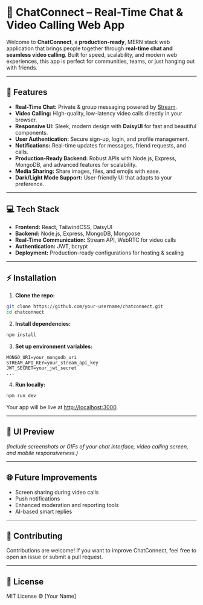 # 🚀 ChatConnect – Real-Time Chat & Video Calling Web App

Welcome to **ChatConnect**, a **production-ready**, MERN stack web application that brings people together through **real-time chat and seamless video calling**. Built for speed, scalability, and modern web experiences, this app is perfect for communities, teams, or just hanging out with friends.

---

## 🌟 Features

* **Real-Time Chat:** Private & group messaging powered by [Stream](https://getstream.io/).
* **Video Calling:** High-quality, low-latency video calls directly in your browser.
* **Responsive UI:** Sleek, modern design with **DaisyUI** for fast and beautiful components.
* **User Authentication:** Secure sign-up, login, and profile management.
* **Notifications:** Real-time updates for messages, friend requests, and calls.
* **Production-Ready Backend:** Robust APIs with Node.js, Express, MongoDB, and advanced features for scalability.
* **Media Sharing:** Share images, files, and emojis with ease.
* **Dark/Light Mode Support:** User-friendly UI that adapts to your preference.

---

## 💻 Tech Stack

* **Frontend:** React, TailwindCSS, DaisyUI
* **Backend:** Node.js, Express, MongoDB, Mongoose
* **Real-Time Communication:** Stream API, WebRTC for video calls
* **Authentication:** JWT, bcrypt
* **Deployment:** Production-ready configurations for hosting & scaling

---

## ⚡ Installation

1. **Clone the repo:**

```bash
git clone https://github.com/your-username/chatconnect.git
cd chatconnect
```

2. **Install dependencies:**

```bash
npm install
```

3. **Set up environment variables:**

```env
MONGO_URI=your_mongodb_uri
STREAM_API_KEY=your_stream_api_key
JWT_SECRET=your_jwt_secret
...
```

4. **Run locally:**

```bash
npm run dev
```

Your app will be live at [http://localhost:3000](http://localhost:3000).

---

## 🎨 UI Preview

*(Include screenshots or GIFs of your chat interface, video calling screen, and mobile responsiveness.)*

---

## 🌐 Future Improvements

* Screen sharing during video calls
* Push notifications
* Enhanced moderation and reporting tools
* AI-based smart replies

---

## 🤝 Contributing

Contributions are welcome! If you want to improve ChatConnect, feel free to open an issue or submit a pull request.

---

## 📜 License

MIT License © [Your Name]
